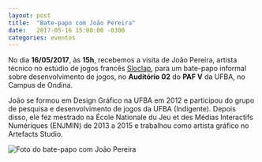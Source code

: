 ```yaml
---
layout: post
title:  "Bate-papo com João Pereira"
date:   2017-05-16 15:00:00 -0300
categories: eventos
---
```


No dia **16/05/2017**, às **15h**, recebemos a visita de João Pereira, artista técnico no estúdio de jogos francês [Sloclap](http://www.sloclap.com/), para um bate-papo informal sobre desenvolvimento de jogos, no **Auditório 02** do **PAF V** da UFBA, no Campus de Ondina.

João se formou em Design Gráfico na UFBA em 2012 e participou do grupo de pesquisa e desenvolvimento de jogos da UFBA (Indigente). Depois disso, ele fez mestrado na École Nationale du Jeu et des Médias Interactifs Numériques (ENJMIN) de 2013 a 2015 e trabalhou como artista gráfico no Artefacts Studio.

![Foto do bate-papo com João Pereira]({{site.baseurl}}/images/2017-05-16-15.50.21-joao-pereira.jpg)